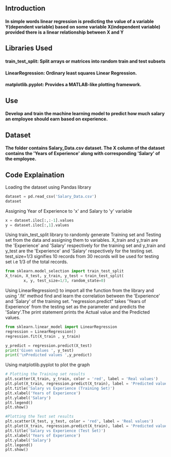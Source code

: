 ## Introduction
#### In simple words linear regression is predicting the value of a variable Y(dependent variable) based on some variable X(independent variable) provided there is a linear relationship between X and Y

## Libraries Used
#### train_test_split: Split arrays or matrices into random train and test subsets
#### LinearRegression: Ordinary least squares Linear Regression.
#### matplotlib.pyplot: Provides a MATLAB-like plotting framework.

## Use
#### Develop and train the machine learning model to predict how much salary an employee should earn based on experience.

## Dataset
#### The folder contains Salary_Data.csv dataset. The X column of the dataset contains the 'Years of Experience' along with corresponding 'Salary' of the employee.

## Code Explaination
Loading the dataset using Pandas library
```python
dataset = pd.read_csv('Salary_Data.csv')
dataset
```

Assigning Year of Experience to 'x' and Salary to 'y' variable
```python
x = dataset.iloc[:,:-1].values
y = dataset.iloc[:,1].values
```

Using train_test_split library to randomly generate Training set and Testing set from the data and assigning them to variables.
X_train and y_train are the 'Experience' and 'Salary' respectively for the training set and y_train and y_test are the 'Experience' and 'Salary' respectively for the testing set. test_size=1/3 signifies 10 records from 30 records will be used for testing set i.e 1/3 of the total records. 
```python
from sklearn.model_selection import train_test_split
X_train, X_test, y_train, y_test = train_test_split(
        x, y, test_size=1/3, random_state=0)
```

Using LinearRegression() to import all the function from the library and using '.fit' method find and learn the correlation between the 'Experience' and 'Salary' of the training set.
"regression.predict" takes 'Years of Experience' from the testing set as the parameter and predicts the 'Salary'.The print statement prints the Actual value and the Predicted values.
```python
from sklearn.linear_model import LinearRegression
regression = LinearRegression()
regression.fit(X_train , y_train)

y_predict = regression.predict(X_test)
print('Given values ', y_test)
print('\nPredicted values ',y_predict)
```

Using matplotlib.pyplot to plot the graph
```python
# Plotting the Training set results
plt.scatter(X_train, y_train, color = 'red', label = 'Real values')
plt.plot(X_train, regression.predict(X_train), label = 'Predicted values', color = 'blue')
plt.title('Salary vs Experience (Training Set)')
plt.xlabel('Years of Experience')
plt.ylabel('Salary')
plt.legend()
plt.show()
```

```python
#Plotting the Test set results
plt.scatter(X_test, y_test, color = 'red', label = 'Real values')
plt.plot(X_train, regression.predict(X_train), label = 'Predicted values', color = 'blue')
plt.title('Salary vs Experience (Test Set)')
plt.xlabel('Years of Experience')
plt.ylabel('Salary')
plt.legend()
plt.show()
```
